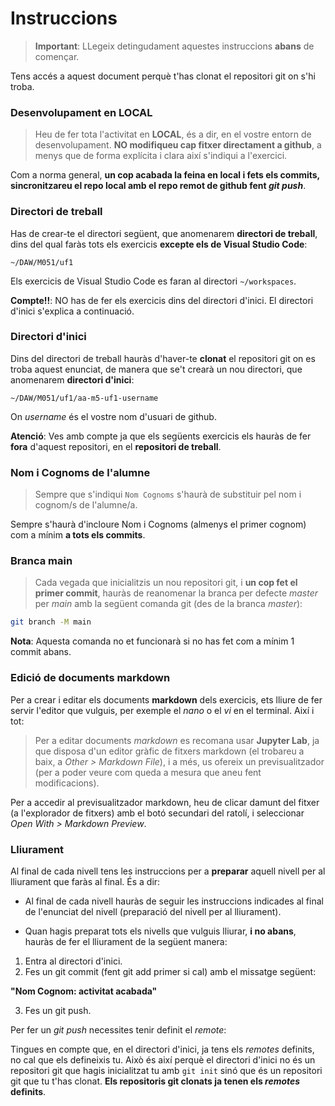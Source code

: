 # Instruccions

> **Important**: LLegeix detingudament aquestes instruccions **abans** de començar.

Tens accés a aquest document perquè t'has clonat el repositori git on s'hi troba.


### Desenvolupament en LOCAL

> Heu de fer tota l'activitat en **LOCAL**, és a dir, en el vostre entorn de desenvolupament. **NO modifiqueu cap fitxer directament a github**, a menys que de forma explícita i clara així s'indiqui a l'exercici.

Com a norma general, **un cop acabada la feina en local i fets els commits, sincronitzareu el repo local amb el repo remot de github fent _git push_**.


### Directori de treball

Has de crear-te el directori següent, que anomenarem **directori de treball**, dins del qual faràs tots els exercicis **excepte els de Visual Studio Code**:

```~/DAW/M051/uf1```

Els exercicis de Visual Studio Code es faran al directori ```~/workspaces```.

**Compte!!**: NO has de fer els exercicis dins del directori d'inici. El directori d'inici s'explica a continuació.


### Directori d'inici

Dins del directori de treball hauràs d'haver-te **clonat** el repositori git on es troba aquest enunciat, de manera que se't crearà un nou directori, que anomenarem **directori d'inici**:

```~/DAW/M051/uf1/aa-m5-uf1-username```

On _username_ és el vostre nom d'usuari de github.

**Atenció**: Ves amb compte ja que els següents exercicis els hauràs de fer **fora** d'aquest repositori, en el **repositori de treball**. 


### Nom i Cognoms de l'alumne

> Sempre que s'indiqui ```Nom Cognoms``` s'haurà de substituir pel nom i cognom/s de l'alumne/a.

Sempre s'haurà d'incloure Nom i Cognoms (almenys el primer cognom) com a mínim **a tots els commits**.


### Branca main

> Cada vegada que inicialitzis un nou repositori git, i **un cop fet el primer commit**, hauràs de reanomenar la branca per defecte _master_ per _main_ amb la següent comanda git (des de la branca _master_):

```bash
git branch -M main
```

**Nota**: Aquesta comanda no et funcionarà si no has fet com a mínim 1 commit abans.


### Edició de documents markdown

Per a crear i editar els documents **markdown** dels exercicis, ets lliure de fer servir l'editor que vulguis, per exemple el _nano_ o el _vi_ en el terminal. Així i tot:

> Per a editar documents _markdown_ es recomana usar **Jupyter Lab**, ja que disposa d'un editor gràfic de fitxers markdown (el trobareu a baix, a _Other > Markdown File_), i a més, us ofereix un previsualitzador (per a poder veure com queda a mesura que aneu fent modificacions).

Per a accedir al previsualitzador markdown, heu de clicar damunt del fitxer (a l'explorador de fitxers) amb el botó secundari del ratolí, i seleccionar _Open With > Markdown Preview_.

### Lliurament

Al final de cada nivell tens les instruccions per a **preparar** aquell nivell per al lliurament que faràs al final. És a dir:

- Al final de cada nivell hauràs de seguir les instruccions indicades al final de l'enunciat del nivell (preparació del nivell per al lliurament).

- Quan hagis preparat tots els nivells que vulguis lliurar, **i no abans**, hauràs de fer el lliurament de la següent manera:

1. Entra al directori d'inici.
2. Fes un git commit (fent git add primer si cal) amb el missatge següent:

**"Nom Cognom: activitat acabada"**

3. Fes un git push. 

Per fer un _git push_ necessites tenir definit el _remote_:

Tingues en compte que, en el directori d'inici, ja tens els _remotes_ definits, no cal que els defineixis tu. Això és així perquè el directori d'inici no és un repositori git que hagis inicialitzat tu amb ```git init``` sinó que és un repositori git que tu t'has clonat. **Els repositoris git clonats ja tenen els _remotes_ definits**.